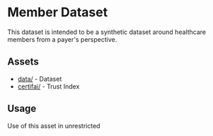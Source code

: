 # Member Dataset

This dataset is intended to be a synthetic dataset around healthcare members from a payer's perspective. 

## Assets
* [data/](data/) - Dataset 
* [certifai/](certifai/) - Trust Index

## Usage
Use of this asset in unrestricted
